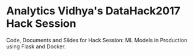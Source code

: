 # Analytics Vidhya's DataHack2017 Hack Session

Code, Documents and Slides for Hack Session: ML Models in Production using Flask and Docker.
